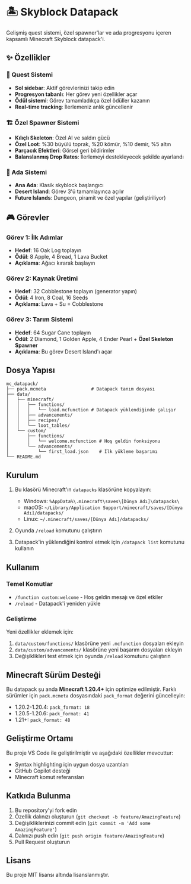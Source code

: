 # 🏝️ Skyblock Datapack

Gelişmiş quest sistemi, özel spawner'lar ve ada progresyonu içeren kapsamlı Minecraft Skyblock datapack'i.

## ✨ Özellikler

### 🎯 Quest Sistemi
- **Sol sidebar**: Aktif görevlerinizi takip edin
- **Progresyon tabanlı**: Her görev yeni özellikler açar
- **Ödül sistemi**: Görev tamamladıkça özel ödüller kazanın
- **Real-time tracking**: İlerlemeniz anlık güncellenir

### 🏗️ Özel Spawner Sistemi
- **Kılıçlı Skeleton**: Özel AI ve saldırı gücü
- **Özel Loot**: %30 büyülü toprak, %20 kömür, %10 demir, %5 altın
- **Parçacık Efektleri**: Görsel geri bildirimler
- **Balanslanmış Drop Rates**: İlerlemeyi destekleyecek şekilde ayarlandı

### 🌴 Ada Sistemi  
- **Ana Ada**: Klasik skyblock başlangıcı
- **Desert Island**: Görev 3'ü tamamlayınca açılır
- **Future Islands**: Dungeon, piramit ve özel yapılar (geliştiriliyor)

## 🎮 Görevler

### Görev 1: İlk Adımlar
- **Hedef**: 16 Oak Log toplayın
- **Ödül**: 8 Apple, 4 Bread, 1 Lava Bucket
- **Açıklama**: Ağacı kırarak başlayın

### Görev 2: Kaynak Üretimi  
- **Hedef**: 32 Cobblestone toplayın (generator yapın)
- **Ödül**: 4 Iron, 8 Coal, 16 Seeds
- **Açıklama**: Lava + Su = Cobblestone

### Görev 3: Tarım Sistemi
- **Hedef**: 64 Sugar Cane toplayın
- **Ödül**: 2 Diamond, 1 Golden Apple, 4 Ender Pearl + **Özel Skeleton Spawner**
- **Açıklama**: Bu görev Desert Island'ı açar

## Dosya Yapısı

```
mc_datapack/
├── pack.mcmeta                 # Datapack tanım dosyası
├── data/
│   ├── minecraft/
│   │   ├── functions/
│   │   │   └── load.mcfunction # Datapack yüklendiğinde çalışır
│   │   ├── advancements/
│   │   ├── recipes/
│   │   └── loot_tables/
│   └── custom/
│       ├── functions/
│       │   └── welcome.mcfunction # Hoş geldin fonksiyonu
│       └── advancements/
│           └── first_load.json    # İlk yükleme başarımı
└── README.md
```

## Kurulum

1. Bu klasörü Minecraft'ın `datapacks` klasörüne kopyalayın:
   - Windows: `%AppData%\.minecraft\saves\[Dünya Adı]\datapacks\`
   - macOS: `~/Library/Application Support/minecraft/saves/[Dünya Adı]/datapacks/`
   - Linux: `~/.minecraft/saves/[Dünya Adı]/datapacks/`

2. Oyunda `/reload` komutunu çalıştırın

3. Datapack'in yüklendiğini kontrol etmek için `/datapack list` komutunu kullanın

## Kullanım

### Temel Komutlar

- `/function custom:welcome` - Hoş geldin mesajı ve özel etkiler
- `/reload` - Datapack'i yeniden yükle

### Geliştirme

Yeni özellikler eklemek için:

1. `data/custom/functions/` klasörüne yeni `.mcfunction` dosyaları ekleyin
2. `data/custom/advancements/` klasörüne yeni başarım dosyaları ekleyin
3. Değişiklikleri test etmek için oyunda `/reload` komutunu çalıştırın

## Minecraft Sürüm Desteği

Bu datapack şu anda **Minecraft 1.20.4+** için optimize edilmiştir.
Farklı sürümler için `pack.mcmeta` dosyasındaki `pack_format` değerini güncelleyin:

- 1.20.2-1.20.4: `pack_format: 18`
- 1.20.5-1.20.6: `pack_format: 41` 
- 1.21+: `pack_format: 48`

## Geliştirme Ortamı

Bu proje VS Code ile geliştirilmiştir ve aşağıdaki özellikler mevcuttur:

- Syntax highlighting için uygun dosya uzantıları
- GitHub Copilot desteği
- Minecraft komut referansları

## Katkıda Bulunma

1. Bu repository'yi fork edin
2. Özellik dalınızı oluşturun (`git checkout -b feature/AmazingFeature`)
3. Değişikliklerinizi commit edin (`git commit -m 'Add some AmazingFeature'`)
4. Dalınızı push edin (`git push origin feature/AmazingFeature`)
5. Pull Request oluşturun

## Lisans

Bu proje MIT lisansı altında lisanslanmıştır.

